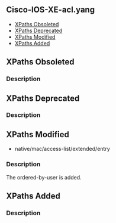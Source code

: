 ## Cisco-IOS-XE-acl.yang


- [XPaths Obsoleted](#xpaths-obsoleted)
- [XPaths Deprecated](#xpaths-deprecated)
- [XPaths Modified](#xpaths-modified)
- [XPaths Added](#xpaths-added)

## XPaths Obsoleted

### Description

## XPaths Deprecated

### Description

## XPaths Modified

- native/mac/access-list/extended/entry

### Description

The ordered-by-user is added.

## XPaths Added

### Description

